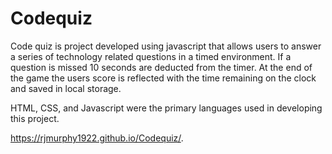 # Codequiz

Code quiz is project developed using javascript that allows users to answer a series of technology related questions in a timed environment. If a question is missed 10 seconds are deducted from the timer. At the end of the game the users score is reflected with the time remaining on the clock and saved in local storage.

HTML, CSS, and Javascript were the primary languages used in developing this project.

https://rjmurphy1922.github.io/Codequiz/.

